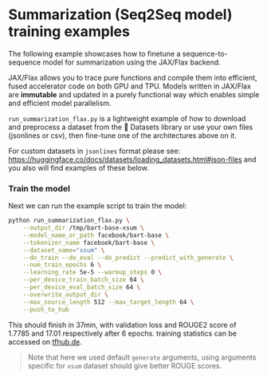 # Summarization (Seq2Seq model) training examples

The following example showcases how to finetune a sequence-to-sequence model for summarization
using the JAX/Flax backend.

JAX/Flax allows you to trace pure functions and compile them into efficient, fused accelerator code on both GPU and TPU.
Models written in JAX/Flax are **immutable** and updated in a purely functional
way which enables simple and efficient model parallelism.

`run_summarization_flax.py` is a lightweight example of how to download and preprocess a dataset from the 🤗 Datasets library or use your own files (jsonlines or csv), then fine-tune one of the architectures above on it.

For custom datasets in `jsonlines` format please see: https://huggingface.co/docs/datasets/loading_datasets.html#json-files and you also will find examples of these below.

### Train the model
Next we can run the example script to train the model:

```bash
python run_summarization_flax.py \
	--output_dir /tmp/bart-base-xsum \
	--model_name_or_path facebook/bart-base \
	--tokenizer_name facebook/bart-base \
	--dataset_name="xsum" \
	--do_train --do_eval --do_predict --predict_with_generate \
	--num_train_epochs 6 \
	--learning_rate 5e-5 --warmup_steps 0 \
	--per_device_train_batch_size 64 \
	--per_device_eval_batch_size 64 \
	--overwrite_output_dir \
	--max_source_length 512 --max_target_length 64 \
	--push_to_hub
```

This should finish in 37min, with validation loss and ROUGE2 score of 1.7785 and 17.01 respectively after 6 epochs. training statistics can be accessed on [tfhub.de](https://tensorboard.dev/experiment/OcPfOIgXRMSJqYB4RdK2tA/#scalars).

> Note that here we used default `generate` arguments, using arguments specific for `xsum` dataset should give better ROUGE scores.  
